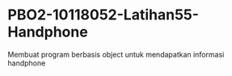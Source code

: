 # PBO2-10118052-Latihan55-Handphone
Membuat program berbasis object untuk mendapatkan  informasi handphone
